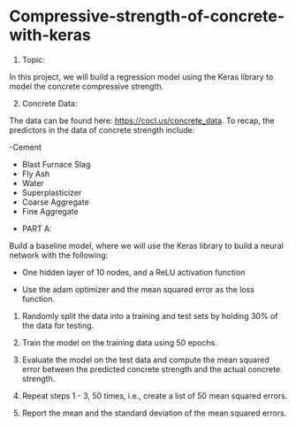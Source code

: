 # Compressive-strength-of-concrete-with-keras

1. Topic:

In this project, we will build a regression model using the Keras library to model the concrete compressive strength.

2. Concrete Data:

The data can be found here: https://cocl.us/concrete_data. To recap, the predictors in the data of concrete strength include:

-Cement
- Blast Furnace Slag
- Fly Ash
- Water
- Superplasticizer
- Coarse Aggregate
- Fine Aggregate

* PART A:

Build a baseline model, where we will use the Keras library to build a neural network with the following:

- One hidden layer of 10 nodes, and a ReLU activation function

- Use the adam optimizer and the mean squared error  as the loss function.

1. Randomly split the data into a training and test sets by holding 30% of the data for testing. 

2. Train the model on the training data using 50 epochs.

3. Evaluate the model on the test data and compute the mean squared error between the predicted concrete strength and the actual concrete strength.

4. Repeat steps 1 - 3, 50 times, i.e., create a list of 50 mean squared errors.

5. Report the mean and the standard deviation of the mean squared errors.

